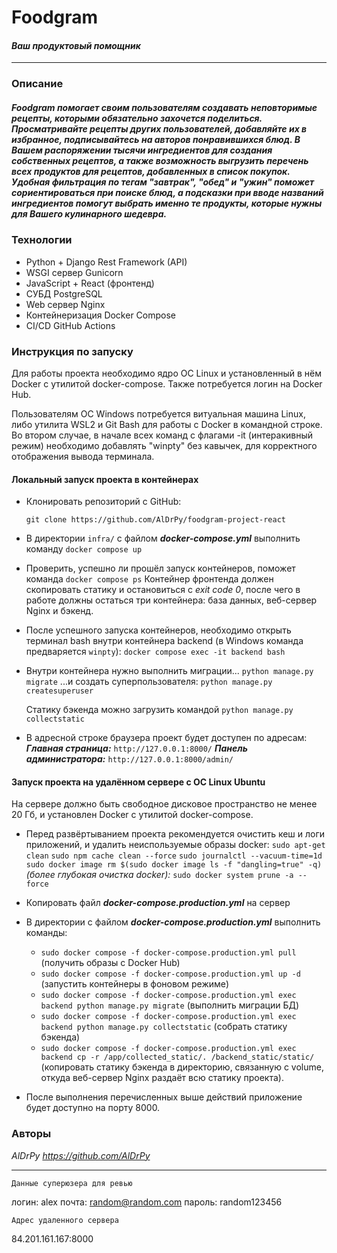 # **Foodgram**
#### _Ваш продуктовый помощник_
___
### Описание
##### **Foodgram** помогает своим пользователям создавать неповторимые рецепты, которыми обязательно захочется поделиться. Просматривайте рецепты других пользователей, добавляйте их в избранное, подписывайтесь на авторов понравившихся блюд. В Вашем распоряжении тысячи ингредиентов для создания собственных рецептов, а также возможность выгрузить перечень всех продуктов для рецептов, добавленных в список покупок. Удобная фильтрация по тегам "завтрак", "обед" и "ужин" поможет сориентироваться при поиске блюд, а подсказки при вводе названий ингредиентов помогут выбрать именно те продукты, которые нужны для Вашего кулинарного шедевра.

### Технологии

- Python + Django Rest Framework (API)
- WSGI сервер Gunicorn
- JavaScript + React (фронтенд)
- СУБД PostgreSQL
- Web сервер Nginx
- Контейнеризация Docker Compose
- CI/CD GitHub Actions


### Инструкция по запуску

Для работы проекта необходимо ядро ОС Linux и установленный в нём Docker с утилитой docker-compose. Также потребуется логин на Docker Hub. 

Пользователям ОС Windows потребуется витуальная машина Linux, либо утилита WSL2 и Git Bash для работы с Docker в командной строке. Во втором случае, в начале всех команд с флагами -it (интеракивный режим) необходимо добавлять "winpty" без кавычек,  для корректного отображения вывода терминала.

#### Локальный запуск проекта в контейнерах

- Клонировать репозиторий с GitHub:

  ```git clone https://github.com/AlDrPy/foodgram-project-react```

- В директории ```infra/``` с файлом ***docker-compose.yml*** выполнить команду
```docker compose up```

- Проверить, успешно ли прошёл запуск контейнеров, поможет команда
```docker compose ps```
Контейнер фронтенда должен скопировать статику и остановиться с _exit code 0_, после чего в работе должны остаться три контейнера: база данных, веб-сервер Nginx и бэкенд.

- После успешного запуска контейнеров, необходимо открыть терминал bash внутри контейнера backend (в Windows команда предваряется ```winpty```):
```docker compose exec -it backend bash```

- Внутри контейнера нужно выполнить миграции...
 ```python manage.py migrate```
...и создать суперпользователя:
```python manage.py createsuperuser```

  Статику бэкенда можно загрузить командой
  ```python manage.py collectstatic```

- В адресной строке браузера проект будет доступен по адресам:
  ***Главная страница:*** ```http://127.0.0.1:8000/```
  ***Панель администратора:*** ```http://127.0.0.1:8000/admin/```


#### Запуск проекта на удалённом сервере с ОС Linux Ubuntu

На сервере должно быть свободное дисковое пространство не менее 20 Гб, и установлен Docker с утилитой docker-compose.

- Перед развёртыванием проекта рекомендуется очистить кеш и логи приложений, и удалить неиспользуемые образы docker:
```sudo apt-get clean```
```sudo npm cache clean --force```
```sudo journalctl --vacuum-time=1d```
```sudo docker image rm $(sudo docker image ls -f "dangling=true" -q)```
_(более глубокая очистка docker):_ ```sudo docker system prune -a --force```

- Копировать файл ***docker-compose.production.yml*** на сервер

- В директории с файлом ***docker-compose.production.yml*** выполнить команды:

    - ```sudo docker compose -f docker-compose.production.yml pull``` (получить образы с Docker Hub)
    - ```sudo docker compose -f docker-compose.production.yml up -d``` (запустить контейнеры в фоновом режиме)
    - ```sudo docker compose -f docker-compose.production.yml exec backend python manage.py migrate``` (выполнить миграции БД)
    - ```sudo docker compose -f docker-compose.production.yml exec backend python manage.py collectstatic``` (собрать статику бэкенда)
    - ```sudo docker compose -f docker-compose.production.yml exec backend cp -r /app/collected_static/. /backend_static/static/```  (копировать статику бэкенда в директорию, связанную с volume, откуда веб-сервер Nginx раздаёт всю статику проекта).
    
- После выполнения перечисленных выше действий приложение будет доступно на порту 8000.

### Авторы
_AlDrPy  https://github.com/AlDrPy_

***
``` Данные суперюзера для ревью ```

логин: alex
почта: random@random.com
пароль: random123456

```Адрес удаленного сервера```

84.201.161.167:8000